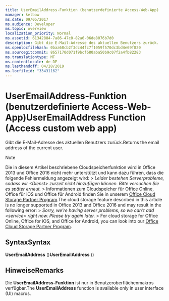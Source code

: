```yaml
---
title: UserEmailAddress-Funktion (benutzerdefinierte Access-Web-App)
manager: kelbow
ms.date: 09/05/2017
ms.audience: Developer
ms.topic: overview
localization_priority: Normal
ms.assetid: 61342884-7a86-47c0-82a6-06de8076b7d0
description: Gibt die E-Mail-Adresse des aktuellen Benutzers zurück.
ms.openlocfilehash: 0baa68cb2f3dc44fc7f1059f570dc3bd4e69f820
ms.sourcegitcommit: 8657170d071f9bcf680aba50b9c07f2a4fb82283
ms.translationtype: MT
ms.contentlocale: de-DE
ms.lasthandoff: 04/28/2019
ms.locfileid: "33431162"
---
```

# <a name="useremailaddress-function-access-custom-web-app"></a><span data-ttu-id="ff8f1-103">UserEmailAddress-Funktion (benutzerdefinierte Access-Web-App)</span><span class="sxs-lookup"><span data-stu-id="ff8f1-103">UserEmailAddress Function (Access custom web app)</span></span>

<span data-ttu-id="ff8f1-104">Gibt die E-Mail-Adresse des aktuellen Benutzers zurück.</span><span class="sxs-lookup"><span data-stu-id="ff8f1-104">Returns the email address of the current user.</span></span>
  
> [!NOTE]
> <span data-ttu-id="ff8f1-p101">Die in diesem Artikel beschriebene Cloudspeicherfunktion wird in Office 2013 und Office 2016 nicht mehr unterstützt und kann dazu führen, dass die folgende Fehlermeldung angezeigt wird: >  *Leider bestehen Serverprobleme, sodass wir \<Dienst\> zurzeit nicht hinzufügen können. Bitte versuchen Sie es später erneut.* > Informationen zum Cloudspeicher für Office Online, Office für iOS und Office für Android finden Sie in unserem [Office Cloud Storage Partner Program](https://dev.office.com/programs/officecloudstorage).</span><span class="sxs-lookup"><span data-stu-id="ff8f1-p101">The cloud storage feature described in this article is no longer supported in Office 2013 and Office 2016 and may result in the following error: >  *Sorry, we're having server problems, so we can't add \<service\> right now. Please try again later.* > For cloud storage for Office Online, Office for iOS, and Office for Android, you can look into our [Office Cloud Storage Partner Program](https://dev.office.com/programs/officecloudstorage).</span></span> 
  
## <a name="syntax"></a><span data-ttu-id="ff8f1-107">Syntax</span><span class="sxs-lookup"><span data-stu-id="ff8f1-107">Syntax</span></span>

 <span data-ttu-id="ff8f1-108">**UserEmailAddress** ()</span><span class="sxs-lookup"><span data-stu-id="ff8f1-108">**UserEmailAddress** ()</span></span> 
  
## <a name="remarks"></a><span data-ttu-id="ff8f1-109">Hinweise</span><span class="sxs-lookup"><span data-stu-id="ff8f1-109">Remarks</span></span>

<span data-ttu-id="ff8f1-110">Die **UserEmailAddress-Funktion** ist nur in Benutzeroberflächenmakros verfügbar.</span><span class="sxs-lookup"><span data-stu-id="ff8f1-110">The **UserEmailAddress** function is available only in user interface (UI) macros.</span></span> 
  

